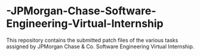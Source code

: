 # -JPMorgan-Chase-Software-Engineering-Virtual-Internship
This repository contains the submitted patch files of the various tasks assigned by JPMorgan Chase & Co. Software Engineering Virtual Internship.

